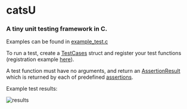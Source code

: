 # catsU
### A tiny unit testing framework in C.

Examples can be found in [example_test.c](example/test/example_test.c)

To run a test, create a [TestCases](src/test_cases.h) struct and register your test functions (registration example [here](example/test/cases.c)).

A test function must have no arguments, and return an [AssertionResult](src/assertion_result.h) which is returned by each of predefined [assertions](src/asserts.h).

Example test results:

![results](https://i.postimg.cc/65RWYqdF/results2.png)
